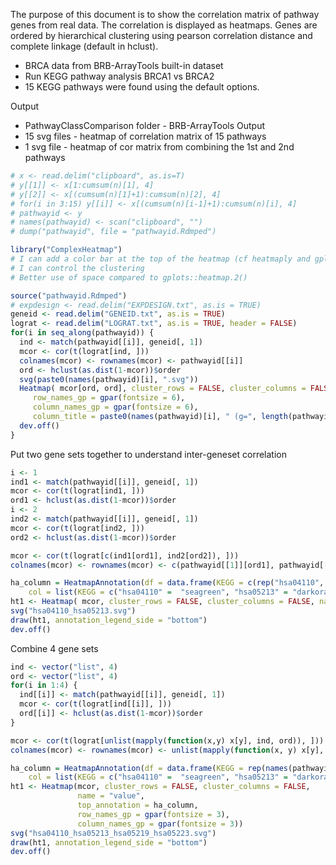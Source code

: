 The purpose of this document is to show the correlation matrix of pathway genes from real data. The correlation is displayed as heatmaps. Genes are ordered by hierarchical clustering using pearson correlation distance and complete linkage (default in hclust).

*  BRCA data from BRB-ArrayTools built-in dataset
*  Run KEGG pathway analysis BRCA1 vs BRCA2
*  15 KEGG pathways were found using the default options.

Output

*  PathwayClassComparison folder - BRB-ArrayTools Output
*  15 svg files - heatmap of correlation matrix of 15 pathways
*  1 svg file - heatmap of cor matrix from combining the 1st and 2nd pathways

```R
# x <- read.delim("clipboard", as.is=T)
# y[[1]] <- x[1:cumsum(n)[1], 4]
# y[[2]] <- x[(cumsum(n)[1]+1):cumsum(n)[2], 4]
# for(i in 3:15) y[[i]] <- x[(cumsum(n)[i-1]+1):cumsum(n)[i], 4]
# pathwayid <- y
# names(pathwayid) <- scan("clipboard", "")
# dump("pathwayid", file = "pathwayid.Rdmped")

library("ComplexHeatmap")
# I can add a color bar at the top of the heatmap (cf heatmaply and gplots)
# I can control the clustering
# Better use of space compared to gplots::heatmap.2()

source("pathwayid.Rdmped")
# expdesign <- read.delim("EXPDESIGN.txt", as.is = TRUE)
geneid <- read.delim("GENEID.txt", as.is = TRUE)
lograt <- read.delim("LOGRAT.txt", as.is = TRUE, header = FALSE)
for(i in seq_along(pathwayid)) {
  ind <- match(pathwayid[[i]], geneid[, 1])
  mcor <- cor(t(lograt[ind, ]))
  colnames(mcor) <- rownames(mcor) <- pathwayid[[i]]
  ord <- hclust(as.dist(1-mcor))$order
  svg(paste0(names(pathwayid)[i], ".svg"))
  Heatmap( mcor[ord, ord], cluster_rows = FALSE, cluster_columns = FALSE,
     row_names_gp = gpar(fontsize = 6),
     column_names_gp = gpar(fontsize = 6),
     column_title = paste0(names(pathwayid)[i], " (g=", length(pathwayid[[i]]), ")"), name = "value")  
  dev.off()
}
```

Put two gene sets together to understand inter-geneset correlation
```R
i <- 1
ind1 <- match(pathwayid[[i]], geneid[, 1])
mcor <- cor(t(lograt[ind1, ]))
ord1 <- hclust(as.dist(1-mcor))$order
i <- 2
ind2 <- match(pathwayid[[i]], geneid[, 1])
mcor <- cor(t(lograt[ind2, ]))
ord2 <- hclust(as.dist(1-mcor))$order

mcor <- cor(t(lograt[c(ind1[ord1], ind2[ord2]), ]))
colnames(mcor) <- rownames(mcor) <- c(pathwayid[[1]][ord1], pathwayid[[2]][ord2])

ha_column = HeatmapAnnotation(df = data.frame(KEGG = c(rep("hsa04110", 40), rep("hsa05213", 24))),
    col = list(KEGG = c("hsa04110" =  "seagreen", "hsa05213" = "darkorange")))
ht1 <- Heatmap( mcor, cluster_rows = FALSE, cluster_columns = FALSE, name = "value", top_annotation = ha_column, row_names_gp = gpar(fontsize = 6), column_names_gp = gpar(fontsize = 6))
svg("hsa04110_hsa05213.svg")
draw(ht1, annotation_legend_side = "bottom")
dev.off()
```

Combine 4 gene sets
```R
ind <- vector("list", 4)
ord <- vector("list", 4)
for(i in 1:4) {
  ind[[i]] <- match(pathwayid[[i]], geneid[, 1])
  mcor <- cor(t(lograt[ind[[i]], ]))
  ord[[i]] <- hclust(as.dist(1-mcor))$order
}

mcor <- cor(t(lograt[unlist(mapply(function(x,y) x[y], ind, ord)), ]))
colnames(mcor) <- rownames(mcor) <- unlist(mapply(function(x, y) x[y], pathwayid[1:4], ord))

ha_column = HeatmapAnnotation(df = data.frame(KEGG = rep(names(pathwayid[1:4]), sapply(pathwayid[1:4], length))),
    col = list(KEGG = c("hsa04110" =  "seagreen", "hsa05213" = "darkorange", "hsa05219" = "yellow", "hsa05223" = "pink")))
ht1 <- Heatmap(mcor, cluster_rows = FALSE, cluster_columns = FALSE,
               name = "value",
               top_annotation = ha_column,
               row_names_gp = gpar(fontsize = 3),
               column_names_gp = gpar(fontsize = 3))
svg("hsa04110_hsa05213_hsa05219_hsa05223.svg")
draw(ht1, annotation_legend_side = "bottom")
dev.off()
```
